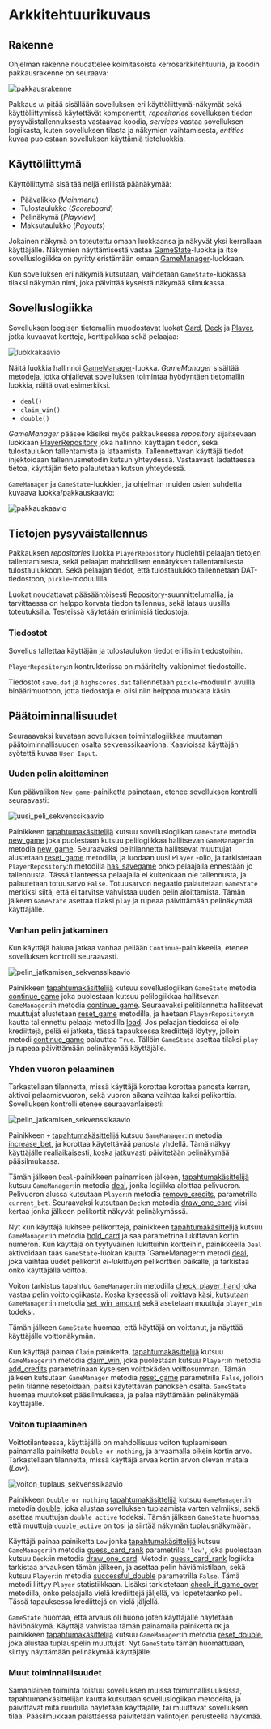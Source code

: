 # Arkkitehtuurikuvaus

## Rakenne

Ohjelman rakenne noudattelee kolmitasoista kerrosarkkitehtuuria, ja koodin pakkausrakenne on seuraava:

![pakkausrakenne](kuvat/pakkausrakenne.png)

Pakkaus _ui_ pitää sisällään sovelluksen eri käyttöliittymä-näkymät sekä käyttöliittymissä käytettävät komponentit, _repositories_ sovelluksen tiedon pysyväistallennuksesta vastaavaa koodia, _services_ vastaa sovelluksen logiikasta, kuten sovelluksen tilasta ja näkymien vaihtamisesta, _entities_ kuvaa puolestaan sovelluksen käyttämiä tietoluokkia.

## Käyttöliittymä

Käyttöliittymä sisältää neljä erillistä päänäkymää:

- Päävalikko (_Mainmenu_)
- Tulostaulukko (_Scoreboard_)
- Pelinäkymä (_Playview_)
- Maksutaulukko (_Payouts_)

Jokainen näkymä on toteutettu omaan luokkaansa ja näkyvät yksi kerrallaan käyttäjälle. Näkymien näyttämisestä vastaa [GameState](../src/services/game_state.py)-luokka ja itse sovelluslogiikka on pyritty eristämään omaan [GameManager](../src/services/game_manager.py)-luokkaan.

Kun sovelluksen eri näkymiä kutsutaan, vaihdetaan `GameState`-luokassa tilaksi näkymän nimi, joka päivittää kyseistä näkymää silmukassa.

## Sovelluslogiikka

Sovelluksen loogisen tietomallin muodostavat luokat [Card](../src/services/card.py), [Deck](../src/services/deck.py) ja [Player](../src/services/player.py), jotka kuvaavat kortteja, korttipakkaa sekä pelaajaa:

![luokkakaavio](kuvat/luokkakaavio.png)

Näitä luokkia hallinnoi [GameManager](../src/services/game_manager.py)-luokka. _GameManager_ sisältää metodeja, jotka ohjailevat sovelluksen toimintaa hyödyntäen tietomallin luokkia, näitä ovat esimerkiksi.

- `deal()`
- `claim_win()`
- `double()`

_GameManager_ pääsee käsiksi myös pakkauksessa _repository_ sijaitsevaan luokkaan [PlayerRepository](../src/repositories/player_repository.py) joka hallinnoi käyttäjän tiedon, sekä tulostaulukon tallentamista ja lataamista. Tallennettavan käyttäjä tiedot injektoidaan tallennusmetodin kutsun yhteydessä. Vastaavasti ladattaessa tietoa, käyttäjän tieto palautetaan kutsun yhteydessä.

`GameManager` ja `GameState`-luokkien, ja ohjelman muiden osien suhdetta kuvaava luokka/pakkauskaavio:

![pakkauskaavio](kuvat/pakkauskaavio.png)

## Tietojen pysyväistallennus

Pakkauksen _repositories_ luokka `PlayerRepository` huolehtii pelaajan tietojen tallentamisesta, sekä pelaajan mahdollisen ennätyksen tallentamisesta tulostaulukkoon. Sekä pelaajan tiedot, että tulostaulukko tallennetaan DAT-tiedostoon, `pickle`-moduulilla.

Luokat noudattavat pääsääntöisesti [Repository](https://en.wikipedia.org/wiki/Data_access_object)-suunnittelumallia, ja tarvittaessa on helppo korvata tiedon tallennus, sekä lataus uusilla toteutuksilla. Testeissä käytetään erinimisiä tiedostoja.

### Tiedostot

Sovellus tallettaa käyttäjän ja tulostaulukon tiedot erillisiin tiedostoihin.

`PlayerRepository`:n kontruktorissa on määritelty vakionimet tiedostoille.

Tiedostot `save.dat` ja `highscores.dat` tallennetaan `pickle`-moduulin avullla binäärimuotoon, jotta tiedostoja ei olisi niin helppoa muokata käsin.

## Päätoiminnallisuudet

Seuraaavaksi kuvataan sovelluksen toimintalogiikkaa muutaman päätoiminnallisuuden osalta sekvenssikaaviona. Kaavioissa käyttäjän syötettä kuvaa `User Input`.

### Uuden pelin aloittaminen

Kun päävalikon `New game`-painiketta painetaan, etenee sovelluksen kontrolli seuraavasti:

![uusi_peli_sekvenssikaavio](kuvat/uusi_peli_sekvenssikaavio.png)

Painikkeen [tapahtumakäsittelijä](../src/ui/components/button.py#L79) kutsuu sovelluslogiikan `GameState` metodia [new_game](../src/services/game_state.py#L161) joka puolestaan kutsuu pelilogiikkaa hallitsevan `GameManager`:in metodia [new_game](../src/services/game_manager.py#L65). Seuraavaksi pelitilannetta hallitsevat muuttujat alustetaan [reset_game](../src/services/game_manager.py#L46) metodilla, ja luodaan uusi `Player` -olio, ja tarkistetaan `PlayerRepository`:n metodilla [has_savegame](../src/repositories/player_repository.py#L82) onko pelaajalla ennestään jo tallennusta. Tässä tilanteessa pelaajalla ei kuitenkaan ole tallennusta, ja palautetaan totuusarvo `False`. Totuusarvon negaatio palautetaan `GameState` merkiksi siitä, että ei tarvitse vahvistaa uuden pelin aloittamista. Tämän jälkeen `GameState` asettaa tilaksi `play` ja rupeaa päivittämään pelinäkymää käyttäjälle.

### Vanhan pelin jatkaminen

Kun käyttäjä haluaa jatkaa vanhaa peliään `Continue`-painikkeella, etenee sovelluksen kontrolli seuraavasti.

![pelin_jatkamisen_sekvenssikaavio](kuvat/pelin_jatkamisen_sekvenssikaavio.png)

Painikkeen [tapahtumakäsittelijä](../src/ui/components/button.py#L79) kutsuu sovelluslogiikan `GameState` metodia [continue_game](../src/services/game_state.py#L157) joka puolestaan kutsuu pelilogiikkaa hallitsevan `GameManager`:in metodia [continue_game](../src/services/game_manager.py#L70). Seuraavaksi pelitilannetta hallitsevat muuttujat alustetaan [reset_game](../src/services/game_manager.py#L46) metodilla, ja haetaan `PlayerRepository`:n kautta tallennettu pelaaja metodilla [load](../src/repositories/player_repository.py#L61). Jos pelaajan tiedoissa ei ole krediittejä, peliä ei jatketa, tässä tapauksessa krediittejä löytyy, jolloin metodi [continue_game](../src/services/game_manager.py#L70) palauttaa `True`. Tällöin `GameState` asettaa tilaksi `play` ja rupeaa päivittämään pelinäkymää käyttäjälle.

### Yhden vuoron pelaaminen

Tarkastellaan tilannetta, missä käyttäjä korottaa korottaa panosta kerran, aktivoi pelaamisvuoron, sekä vuoron aikana vaihtaa kaksi pelikorttia. Sovelluksen kontrolli etenee seuraavanlaisesti:

![pelin_jatkamisen_sekvenssikaavio](kuvat/yksi_vuoro_sekvenssikaavio.png)

Painikkeen `+` [tapahtumakäsittelijä](../src/ui/components/button.py#L79) kutsuu `GameManager`:in metodia [increase_bet](../src/services/game_manager.py#L80), ja korottaa käytettävää panosta yhdellä. Tämä näkyy käyttäjälle realiaikaisesti, koska jatkuvasti päivitetään pelinäkymää pääsilmukassa.

Tämän jälkeen `Deal`-painikkeen painamisen jälkeen, [tapahtumakäsittelijä](../src/ui/components/button.py#L79) kutsuu `GameManager`:in metodia [deal](../src/services/game_manager.py#L150), jonka logiikka aloittaa pelivuoron. Pelivuoron alussa kutsutaan `Player`:n metodia [remove_credits](../src/entities/player.py#L60), parametrilla `current_bet`. Seuraavaksi kutsutaan `Deck`:n metodia [draw_one_card](../src/entities/deck.py#L44) viisi kertaa jonka jälkeen pelikortit näkyvät pelinäkymässä.

Nyt kun käyttäjä lukitsee pelikortteja, painikkeen [tapahtumakäsittelijä](../src/ui/components/button.py#L79) kutsuu `GameManager`:in metodia [hold_card](../src/services/game_manager.py#L97) ja saa parametrina lukittavan kortin numeron. Kun käyttäjä on tyytyväinen lukittuihin kortteihin, painikkeella `Deal` aktivoidaan taas `GameState`-luokan kautta `GameManager:n metodi [deal](../src/services/game_manager.py#L150), joka vaihtaa uudet pelikortit _ei-lukittujen_ pelikorttien paikalle, ja tarkistaa onko käyttäjällä voittoa.

Voiton tarkistus tapahtuu `GameManager`:in metodilla [check_player_hand](../src/services/game_manager.py#L173) joka vastaa pelin voittologiikasta. Koska kyseessä oli voittava käsi, kutsutaan `GameManager`:in metodia [set_win_amount](../src/services/game_manager.py#L269) sekä asetetaan muuttuja `player_win` todeksi.

Tämän jälkeen `GameState` huomaa, että käyttäjä on voittanut, ja näyttää käyttäjälle voittonäkymän.

Kun käyttäjä painaa `Claim` painiketta, [tapahtumakäsittelijä](../src/ui/components/button.py#L79) kutsuu `GameManager`:in metodia [claim_win](../src/services/game_manager.py#L288), joka puolestaan kutsuu `Player`:in metodia [add_credits](../src/entities/player.py#L42) parametrinaan kyseisen voittokäden voittosumman. Tämän jälkeen kutsutaan `GameManager` metodia [reset_game](../src/services/game_manager.py#L46) parametrilla `False`, jolloin pelin tilanne resetoidaan, paitsi käytettävän panoksen osalta. `GameState` huomaa muutokset pääsilmukassa, ja palaa näyttämään pelinäkymää käyttäjälle.

### Voiton tuplaaminen

Voittotilanteessa, käyttäjällä on mahdollisuus voiton tuplaamiseen painamalla painiketta `Double or nothing`, ja arvaamalla oikein kortin arvo. Tarkastellaan tilannetta, missä käyttäjä arvaa kortin arvon olevan matala (_Low_).

![voiton_tuplaus_sekvenssikaavio](kuvat/voiton_tuplaus_sekvenssikaavio.png)

Painikkeen `Double or nothing` [tapahtumakäsittelijä](../src/ui/components/button.py#L79) kutsuu `GameManager`:in metodia [double](../src/services/game_manager.py#L100), joka alustaa sovelluksen tuplaamista varten valmiiksi, sekä asettaa muuttujan `double_active` todeksi. Tämän jälkeen `GameState` huomaa, että muuttuja `double_active` on tosi ja siirtää näkymän tuplausnäkymään.

Käyttäjä painaa painiketta `Low` jonka [tapahtumakäsittelijä](../src/ui/components/button.py#L79) kutsuu `GameManager`:in metodia [guess_card_rank](../src/services/game_manager.py#L113) parametrilla `'low'`, joka puolestaan kutsuu `Deck`:in metodia [draw_one_card](../src/entities/deck.py#L44). Metodin [guess_card_rank](../src/services/game_manager.py#L113) logiikka tarkistaa arvauksen tämän jälkeen, ja asettaa pelin häviämistilaan, sekä kutsuu `Player`:in metodia [successful_double](../src/entities/player.py#L77) parametrilla `False`. Tämä metodi liittyy `Player` statistiikkaan. Lisäksi tarkistetaan [check_if_game_over](../src/services/game_manager.py#L260) metodilla, onko pelaajalla vielä krediittejä jäljellä, vai lopetetaanko peli. Tässä tapauksessa krediittejä on vielä jäljellä.

`GameState` huomaa, että arvaus oli huono joten käyttäjälle näytetään häviönäkymä. Käyttäjä vahvistaa tämän painamalla painiketta `OK` ja painikkeen [tapahtumakäsittelijä](../src/ui/components/button.py#L79) kutsuu `GameManager`:in metodia [reset_double](../src/services/game_manager.py#L108), joka alustaa tuplauspelin muuttujat. Nyt `GameState` tämän huomattuaan, siirtyy näyttämään pelinäkymää käyttäjälle.

### Muut toiminnallisuudet

Samanlainen toiminta toistuu sovelluksen muissa toiminnallisuuksissa, tapahtumankäsittelijän kautta kutsutaan sovelluslogiikan metodeita, ja päivittävät mitä ruudulla näytetään käyttäjälle, tai muuttavat sovelluksen tilaa. Pääsilmukkaan palattaessa päivitetään valintojen perusteella näykmää.
